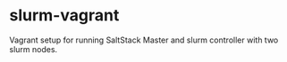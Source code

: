 slurm-vagrant
=============

Vagrant setup for running SaltStack Master and slurm controller with two slurm nodes. 
